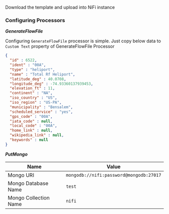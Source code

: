Download the template and upload into NiFi instance

### Configuring Processors

***GenerateFlowFile*** 

Configuring `GenerateFlowFile` processor is simple. Just copy below data to `Custom Text` property of GenerateFlowFile Processor

```json
{
  "id" : 6522,
  "ident" : "00A",
  "type" : "heliport",
  "name" : "Total Rf Heliport",
  "latitude_deg" : 40.0708,
  "longitude_deg" : -74.93360137939453,
  "elevation_ft" : 11,
  "continent" : "NA",
  "iso_country" : "US",
  "iso_region" : "US-PA",
  "municipality" : "Bensalem",
  "scheduled_service" : "yes",
  "gps_code" : "00A",
  "iata_code" : null,
  "local_code" : "00A",
  "home_link" : null,
  "wikipedia_link" : null,
  "keywords" : null
}
```

***PutMongo***

| Name | Value |
| ---- | ----- |
| Mongo URI | `mongodb://nifi:password@mongodb:27017` |
| Mongo Database Name | `test` |
| Mongo Collection Name | `nifi` |

